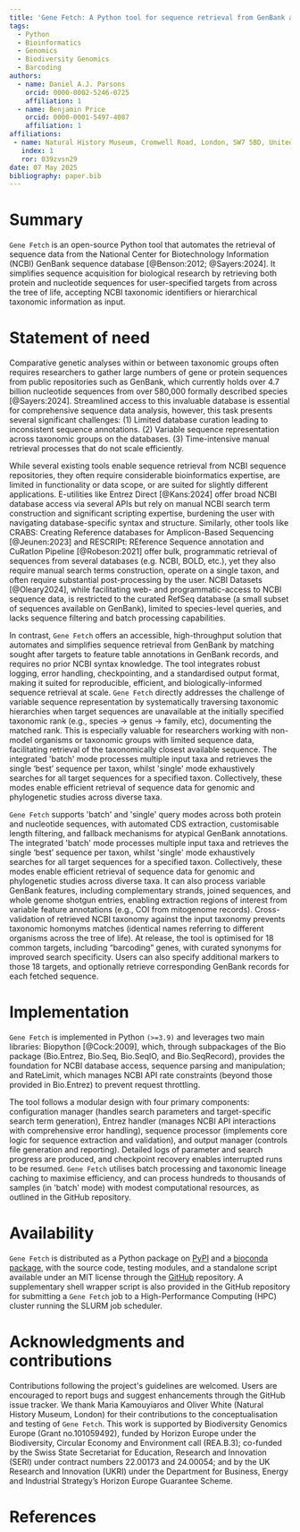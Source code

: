 ```yaml
---	
title: 'Gene Fetch: A Python tool for sequence retrieval from GenBank across the tree of life'
tags:
  - Python
  - Bioinformatics
  - Genomics
  - Biodiversity Genomics
  - Barcoding
authors:
  - name: Daniel A.J. Parsons
    orcid: 0000-0002-5246-0725
    affiliation: 1 
  - name: Benjamin Price
    orcid: 0000-0001-5497-4087
    affiliation: 1
affiliations:
 - name: Natural History Museum, Cromwell Road, London, SW7 5BD, United Kingdom
   index: 1
   ror: 039zvsn29
date: 07 May 2025
bibliography: paper.bib
---
```




# Summary

`Gene Fetch` is an open-source Python tool that automates the retrieval of sequence data from the National Center for Biotechnology Information (NCBI) GenBank sequence database [@Benson:2012; @Sayers:2024]. It simplifies sequence acquisition for biological research by retrieving both protein and nucleotide sequences for user-specified targets from across the tree of life, accepting NCBI taxonomic identifiers or hierarchical taxonomic information as input.



# Statement of need

Comparative genetic analyses within or between taxonomic groups often requires researchers to gather large numbers of gene or protein sequences from public repositories such as GenBank, which currently holds over 4.7 billion nucleotide sequences from over 580,000 formally described species [@Sayers:2024]. Streamlined access to this invaluable database is essential for comprehensive sequence data analysis, however, this task presents several significant challenges:
(1) Limited database curation leading to inconsistent sequence annotations.
(2) Variable sequence representation across taxonomic groups on the databases.
(3) Time-intensive manual retrieval processes that do not scale efficiently.

While several existing tools enable sequence retrieval from NCBI sequence repositories, they often require considerable bioinformatics expertise, are limited in functionality or data scope, or are suited for slightly different applications. E-utilities like Entrez Direct [@Kans:2024] offer broad NCBI database access via several APIs but rely on manual NCBI search term construction and significant scripting expertise, burdening the user with navigating database-specific syntax and structure. Similarly, other tools like CRABS: Creating Reference databases for Amplicon-Based Sequencing [@Jeunen:2023] and RESCRIPt: REference Sequence annotation and CuRatIon Pipeline [@Robeson:2021] offer bulk, programmatic retrieval of sequences from several databases (e.g. NCBI, BOLD, etc.), yet they also require manual search terms construction, operate on a single taxon, and often require substantial post-processing by the user. NCBI Datasets [@Oleary2024], while facilitating web- and programmatic-access to NCBI sequence data, is restricted to the curated RefSeq database (a small subset of sequences available on GenBank), limited to species-level queries, and lacks sequence filtering and batch processing capabilities. 

In contrast, `Gene Fetch` offers an accessible, high-throughput solution that automates and simplifies sequence retrieval from GenBank by matching sought after targets to feature table annotations in GenBank records, and requires no prior NCBI syntax knowledge. The tool integrates robust logging, error handling, checkpointing, and a standardised output format, making it suited for reproducible, efficient, and biologically-informed sequence retrieval at scale. `Gene Fetch` directly addresses the challenge of variable sequence representation by systematically traversing taxonomic hierarchies when target sequences are unavailable at the initially specified taxonomic rank (e.g., species → genus → family, etc), documenting the matched rank. This is especially valuable for researchers working with non-model organisms or taxonomic groups with limited sequence data, facilitating retrieval of the taxonomically closest available sequence. The integrated 'batch' mode processes multiple input taxa and retrieves the single ‘best’ sequence per taxon, whilst 'single' mode exhaustively searches for all target sequences for a specified taxon. Collectively, these modes enable efficient retrieval of sequence data for genomic and phylogenetic studies across diverse taxa.

`Gene Fetch` supports 'batch' and 'single' query modes across both protein and nucleotide sequences, with automated CDS extraction, customisable length filtering, and fallback mechanisms for atypical GenBank annotations. The integrated 'batch' mode processes multiple input taxa and retrieves the single ‘best’ sequence per taxon, whilst 'single' mode exhaustively searches for all target sequences for a specified taxon. Collectively, these modes enable efficient retrieval of sequence data for genomic and phylogenetic studies across diverse taxa. It can also process variable GenBank features, including complementary strands, joined sequences, and whole genome shotgun entries, enabling extraction regions of interest from variable feature annotations (e.g., COI from mitogenome records). Cross-validation of retrieved NCBI taxonomy against the input taxonomy prevents taxonomic homonyms matches (identical names referring to different organisms across the tree of life). At release, the tool is optimised for 18 common targets, including “barcoding” genes, with curated synonyms for improved search specificity. Users can also specify additional markers to those 18 targets, and optionally retrieve corresponding GenBank records for each fetched sequence. 



# Implementation

`Gene Fetch` is implemented in Python `(>=3.9)` and leverages two main libraries: Biopython [@Cock:2009], which, through subpackages of the Bio package (Bio.Entrez, Bio.Seq, Bio.SeqIO, and Bio.SeqRecord), provides the foundation for NCBI database access, sequence parsing and manipulation; and RateLimit, which manages NCBI API rate constraints (beyond those provided in Bio.Entrez) to prevent request throttling. 

The tool follows a modular design with four primary components: configuration manager (handles search parameters and target-specific search term generation), Entrez handler (manages NCBI API interactions with comprehensive error handling), sequence processor (implements core logic for sequence extraction and validation), and output manager (controls file generation and reporting). Detailed logs of parameter and search progress are produced, and checkpoint recovery enables interrupted runs to be resumed. `Gene Fetch` utilises batch processing and taxonomic lineage caching to maximise efficiency, and can process hundreds to thousands of samples (in 'batch' mode) with modest computational resources, as outlined in the GitHub repository.



# Availability

`Gene Fetch` is distributed as a Python package on [PyPI](https://pypi.org/project/gene-fetch/) and a [bioconda package](https://bioconda.github.io/recipes/gene-fetch/README.html), with the source code, testing modules, and a standalone script available under an MIT license through the [GitHub](https://github.com/bge-barcoding/gene_fetch) repository. A supplementary shell wrapper script is also provided in the GitHub repository for submitting a `Gene Fetch` job to a High-Performance Computing (HPC) cluster running the SLURM job scheduler. 



# Acknowledgments and contributions

Contributions following the project's guidelines are welcomed. Users are encouraged to report bugs and suggest enhancements through the GitHub issue tracker. We thank Maria Kamouyiaros and Oliver White (Natural History Museum, London) for their contributions to the conceptualisation and testing of `Gene Fetch`. This work is supported by Biodiversity Genomics Europe (Grant no.101059492), funded by Horizon Europe under the Biodiversity, Circular Economy and Environment call (REA.B.3); co-funded by the Swiss State Secretariat for Education, Research and Innovation (SERI) under contract numbers 22.00173 and 24.00054; and by the UK Research and Innovation (UKRI) under the Department for Business, Energy and Industrial Strategy’s Horizon Europe Guarantee Scheme.



# References

